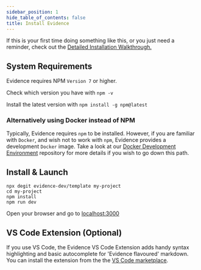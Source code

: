 ```yaml
---
sidebar_position: 1
hide_table_of_contents: false
title: Install Evidence
---
```


If this is your first time doing something like this, or you just need a reminder, check out the [Detailed Installation Walkthrough.](/walkthroughs/installation)


## System Requirements 

Evidence requires NPM `Version 7` or higher. 

Check which version you have with `npm -v` 

Install the latest version with `npm install -g npm@latest`

### Alternatively using Docker instead of NPM
Typically, Evidence requires `npm` to be installed. However, if you are familiar with `Docker`, and wish not to work with `npm`, Evidence provides a development `Docker` image.  Take a look at our [Docker Development Environment](https://github.com/evidence-dev/docker-devenv) repository for more details if you wish to go down this path.

## Install & Launch

```shell
npx degit evidence-dev/template my-project
cd my-project 
npm install 
npm run dev 
```

Open your browser and go to [localhost:3000](http://localhost:3000)

## VS Code Extension (Optional)
If you use VS Code, the Evidence VS Code Extension adds handy syntax highlighting and basic autocomplete for 'Evidence flavoured' markdown. You can install the extension from the the [VS Code marketplace](https://marketplace.visualstudio.com/items?itemName=Evidence.evidence-vscode). 